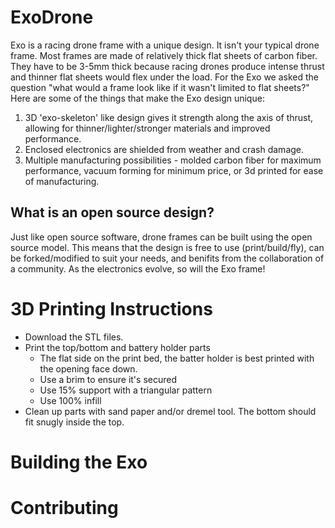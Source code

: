 # ExoDrone
Exo is a racing drone frame with a unique design. It isn't your typical drone frame.  Most frames are made of relatively thick flat sheets of carbon fiber.  They have to be 3-5mm thick because racing drones produce intense thrust and thinner flat sheets would flex under the load. For the Exo we asked the question "what would a frame look like if it wasn't limited to flat sheets?"  Here are some of the things that make the Exo design unique:

1) 3D 'exo-skeleton' like design gives it strength along the axis of thrust, allowing for thinner/lighter/stronger materials and improved performance.
2) Enclosed electronics are shielded from weather and crash damage.
3) Multiple manufacturing possibilities - molded carbon fiber for maximum performance, vacuum forming for minimum price, or 3d printed for ease of manufacturing.

## What is an open source design?

Just like open source software, drone frames can be built using the open source model.  This means that the design is free to use (print/build/fly), can be forked/modified to suit your needs, and benifits from the collaboration of a community.  As the electronics evolve, so will the Exo frame!

# 3D Printing Instructions

* Download the STL files.
* Print the top/bottom and battery holder parts 
  + The flat side on the print bed, the batter holder is best printed with the opening face down.
  + Use a brim to ensure it's secured
  + Use 15% support with a triangular pattern
  + Use 100% infill
* Clean up parts with sand paper and/or dremel tool.  The bottom should fit snugly inside the top.

# Building the Exo

# Contributing
